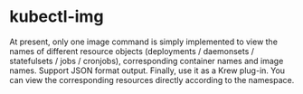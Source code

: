 # kubectl-img
At present, only one image command is simply implemented to view the names of different resource objects (deployments / daemonsets / statefulsets / jobs / cronjobs), corresponding container names and image names. Support JSON format output. Finally, use it as a Krew plug-in. You can view the corresponding resources directly according to the namespace.
